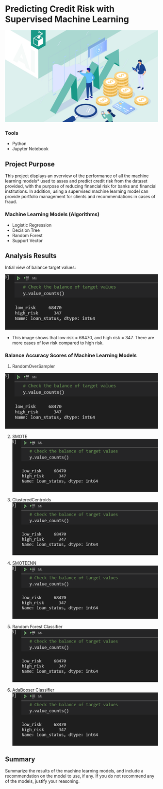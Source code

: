 # Predicting Credit Risk with Supervised Machine Learning 

![](https://github.com/MarielaKaradzhova/Credit_Risk_Analysis/blob/main/resources/cr.jpg)

### Tools
 - Python
 - Jupyter Notebook

## Project Purpose

This project displays an overview of the performance of all the machine learning models* used to asses and predict credit risk from the dataset provided, with the purpose of reducing financial risk for banks and financial institutions. In addition, using a supervised machine learning model can provide portfolio management for clients and recommendations in cases of fraud.


### Machine Learning Models (Algorithms)
 - Logistic Regression
 - Decision Tree
 - Random Forest
 - Support Vector 

##  Analysis Results
Intial view of balance target values:

![](https://github.com/MarielaKaradzhova/Credit_Risk_Analysis/blob/main/resources/df_bal.png)

 - This image shows that low risk = 68470, and high risk = 347. There are more cases of low risk compared to high risk. 

### Balance Accuracy Scores of Machine Learning Models


1. RandomOverSampler


 ![](https://github.com/MarielaKaradzhova/Credit_Risk_Analysis/blob/main/resources/df_bal.png)
 
 
2. SMOTE
![](https://github.com/MarielaKaradzhova/Credit_Risk_Analysis/blob/main/resources/df_bal.png)


3. ClusteredCentroids
 ![](https://github.com/MarielaKaradzhova/Credit_Risk_Analysis/blob/main/resources/df_bal.png)
 
 
4. SMOTEENN
![](https://github.com/MarielaKaradzhova/Credit_Risk_Analysis/blob/main/resources/df_bal.png)


5. Random Forest Classifier
 ![](https://github.com/MarielaKaradzhova/Credit_Risk_Analysis/blob/main/resources/df_bal.png)
 
 
6. AdaBooser Classifier
 ![](https://github.com/MarielaKaradzhova/Credit_Risk_Analysis/blob/main/resources/df_bal.png)


## Summary

Summarize the results of the machine learning models, and include a recommendation on the model to use, if any. If you do not recommend any of the models, justify your reasoning.
